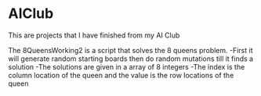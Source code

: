 # AIClub
This are projects that I have finished from my AI Club

The 8QueensWorking2 is a script that solves the 8 queens problem.
  -First it will generate random starting boards then do random mutations till it finds a solution
  -The solutions are given in a array of 8 integers
      -The index is the column location of the queen and the value is the row locations of the queen
